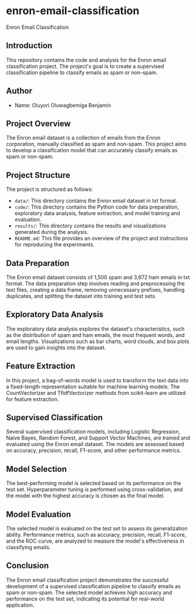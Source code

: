 # enron-email-classification
Enron Email Classification

## Introduction
This repository contains the code and analysis for the Enron email classification project. The project's goal is to create a supervised classification pipeline to classify emails as spam or non-spam.

## Author
- Name: Oluyori Oluwagbemiga Benjamin


## Project Overview
The Enron email dataset is a collection of emails from the Enron corporation, manually classified as spam and non-spam. This project aims to develop a classification model that can accurately classify emails as spam or non-spam.

## Project Structure
The project is structured as follows:
- `data/`: This directory contains the Enron email dataset in txt format.
- `code/`: This directory contains the Python code for data preparation, exploratory data analysis, feature extraction, and model training and evaluation.
- `results/`: This directory contains the results and visualizations generated during the analysis.
- `README.md`: This file provides an overview of the project and instructions for reproducing the experiments.

## Data Preparation
The Enron email dataset consists of 1,500 spam and 3,672 ham emails in txt format. The data preparation step involves reading and preprocessing the text files, creating a data frame, removing unnecessary prefixes, handling duplicates, and splitting the dataset into training and test sets.

## Exploratory Data Analysis
The exploratory data analysis explores the dataset's characteristics, such as the distribution of spam and ham emails, the most frequent words, and email lengths. Visualizations such as bar charts, word clouds, and box plots are used to gain insights into the dataset.

## Feature Extraction
In this project, a bag-of-words model is used to transform the text data into a fixed-length representation suitable for machine learning models. The CountVectorizer and TfidfVectorizer methods from scikit-learn are utilized for feature extraction.

## Supervised Classification
Several supervised classification models, including Logistic Regression, Naive Bayes, Random Forest, and Support Vector Machines, are trained and evaluated using the Enron email dataset. The models are assessed based on accuracy, precision, recall, F1-score, and other performance metrics.

## Model Selection
The best-performing model is selected based on its performance on the test set. Hyperparameter tuning is performed using cross-validation, and the model with the highest accuracy is chosen as the final model.

## Model Evaluation
The selected model is evaluated on the test set to assess its generalization ability. Performance metrics, such as accuracy, precision, recall, F1-score, and the ROC curve, are analyzed to measure the model's effectiveness in classifying emails.

## Conclusion
The Enron email classification project demonstrates the successful development of a supervised classification pipeline to classify emails as spam or non-spam. The selected model achieves high accuracy and performance on the test set, indicating its potential for real-world application.


